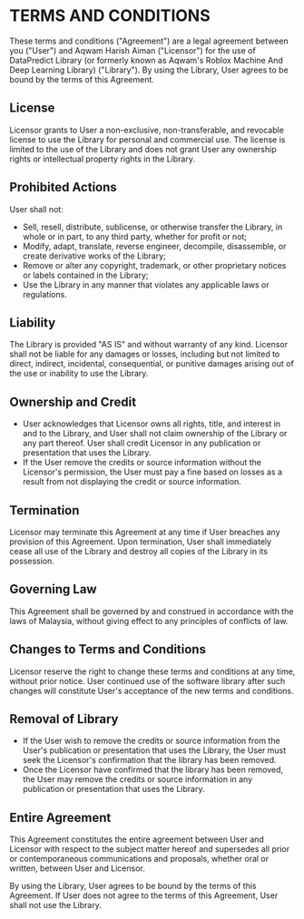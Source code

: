# TERMS AND CONDITIONS

These terms and conditions ("Agreement") are a legal agreement between you ("User") and Aqwam Harish Aiman ("Licensor") for the use of DataPredict Library (or formerly known as Aqwam's Roblox Machine And Deep Learning Library) ("Library"). By using the Library, User agrees to be bound by the terms of this Agreement.

## License
Licensor grants to User a non-exclusive, non-transferable, and revocable license to use the Library for personal and commercial use. The license is limited to the use of the Library and does not grant User any ownership rights or intellectual property rights in the Library.

## Prohibited Actions
User shall not:
* Sell, resell, distribute, sublicense, or otherwise transfer the Library, in whole or in part, to any third party, whether for profit or not;
* Modify, adapt, translate, reverse engineer, decompile, disassemble, or create derivative works of the Library;
* Remove or alter any copyright, trademark, or other proprietary notices or labels contained in the Library;
* Use the Library in any manner that violates any applicable laws or regulations.

## Liability
The Library is provided "AS IS" and without warranty of any kind. Licensor shall not be liable for any damages or losses, including but not limited to direct, indirect, incidental, consequential, or punitive damages arising out of the use or inability to use the Library.

## Ownership and Credit
* User acknowledges that Licensor owns all rights, title, and interest in and to the Library, and User shall not claim ownership of the Library or any part thereof. User shall credit Licensor in any publication or presentation that uses the Library.
* If the User remove the credits or source information without the Licensor's permission, the User must pay a fine based on losses as a result from not displaying the credit or source information.

## Termination
Licensor may terminate this Agreement at any time if User breaches any provision of this Agreement. Upon termination, User shall immediately cease all use of the Library and destroy all copies of the Library in its possession.

## Governing Law
This Agreement shall be governed by and construed in accordance with the laws of Malaysia, without giving effect to any principles of conflicts of law.

## Changes to Terms and Conditions
Licensor reserve the right to change these terms and conditions at any time, without prior notice. User continued use of the software library after such changes will constitute User's acceptance of the new terms and conditions.

## Removal of Library
* If the User wish to remove the credits or source information from the User's publication or presentation that uses the Library, the User must seek the Licensor's confirmation that the library has been removed.
* Once the Licensor have confirmed that the library has been removed, the User may remove the credits or source information in any publication or presentation that uses the Library.

## Entire Agreement
This Agreement constitutes the entire agreement between User and Licensor with respect to the subject matter hereof and supersedes all prior or contemporaneous communications and proposals, whether oral or written, between User and Licensor.

By using the Library, User agrees to be bound by the terms of this Agreement. If User does not agree to the terms of this Agreement, User shall not use the Library.
